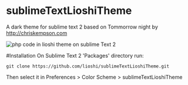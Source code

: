 sublimeTextLioshiTheme
======================

A dark theme for sublime text 2 based on Tommorrow night by http://chriskempson.com

![php code in lioshi theme on sublime Text 2](https://raw.github.com/lioshi/lioshiTheme/master/images/example.png)

#Installation
On Sublime Text 2 'Packages' directory run:

	git clone https://github.com/lioshi/sublimeTextLioshiTheme.git

Then select it in Preferences > Color Scheme > sublimeTextLioshiTheme